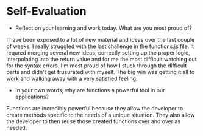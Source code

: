 # Self-Evaluation

- Reflect on your learning and work today. What are you most proud of?


I have been exposed to a lot of new material and ideas over the last couple of weeks.  I really struggled with the last challenge in the functions.js file.  It requred merging several new ideas, correctly setting up the proper logic, interpolating into the return value and for me the most difficult watching out for the syntax errors.  I'm most proud of how I stuck through the difficult parts and didn't get frusurated with myself.  The big win was getting it all to work and walking away with a very satisfied feeling.   

- In your own words, why are functions a powerful tool in our applications?

Functions are incredibly powerful because they allow the developer to create methods specific to the needs of a unique situation.  They also allow the developer to then reuse those created functions over and over as needed.   